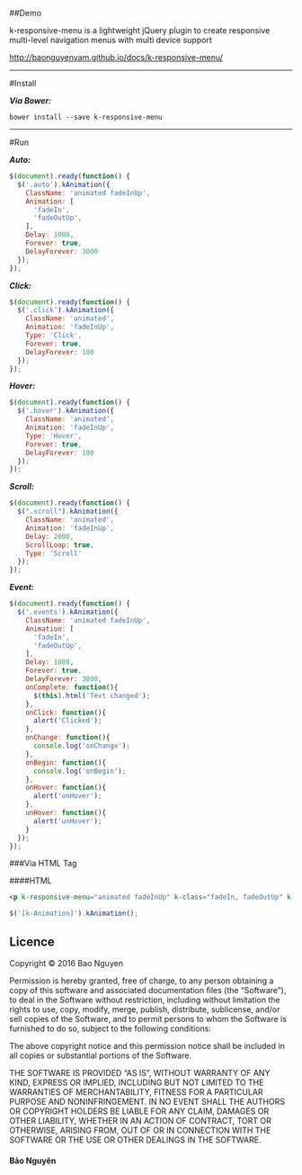 ##Demo 

k-responsive-menu is a lightweight jQuery plugin to create responsive multi-level navigation menus with multi device support

http://baonguyenyam.github.io/docs/k-responsive-menu/

---

#Install

***Via Bower:***
```
bower install --save k-responsive-menu 
```
___

#Run

***Auto:***

```js
$(document).ready(function() {
  $('.auto').kAnimation({
    ClassName: 'animated fadeInUp',
    Animation: [
      'fadeIn',
      'fadeOutUp',
    ],
    Delay: 1000,
    Forever: true,
    DelayForever: 3000
  });
});
```
***Click:***

```js
$(document).ready(function() {
  $('.click').kAnimation({
    ClassName: 'animated',
    Animation: 'fadeInUp',
    Type: 'Click',
    Forever: true,
    DelayForever: 100
  });
});
```

***Hover:***

```js
$(document).ready(function() {
  $('.hover').kAnimation({
    ClassName: 'animated',
    Animation: 'fadeInUp',
    Type: 'Hover',
    Forever: true,
    DelayForever: 100
  });
});
```

***Scroll:***

```js
$(document).ready(function() {
  $(".scroll").kAnimation({
    ClassName: 'animated',
    Animation: 'fadeInUp',
    Delay: 2000,
    ScrollLoop: true,
    Type: 'Scroll'
  });
});
```

***Event:***

```js
$(document).ready(function() {
  $('.events').kAnimation({
    ClassName: 'animated fadeInUp',
    Animation: [
      'fadeIn',
      'fadeOutUp',
    ],
    Delay: 1000,
    Forever: true,
    DelayForever: 3000,
    onComplete: function(){
      $(this).html('Text changed');
    },
    onClick: function(){
      alert('Clicked');
    },
    onChange: function(){
      console.log('onChange');
    },
    onBegin: function(){
      console.log('onBegin');
    },
    onHover: function(){
      alert('onHover');
    },
    unHover: function(){
      alert('unHover');
    }
  });
});
```

###Via HTML Tag

####HTML

```html
<p k-responsive-menu="animated fadeInUp" k-class="fadeIn, fadeOutUp" k-delay="1000" k-forever="true" k-delayforever="3000" k-type="Auto">Auto Animation </p>
```
```js
$('[k-Animation]').kAnimation();
```

## Licence

Copyright &copy; 2016 Bao Nguyen

Permission is hereby granted, free of charge, to any person obtaining a copy of this software and associated documentation files (the “Software”), to deal in the Software without restriction, including without limitation the rights to use, copy, modify, merge, publish, distribute, sublicense, and/or sell copies of the Software, and to permit persons to whom the Software is furnished to do so, subject to the following conditions:

The above copyright notice and this permission notice shall be included in all copies or substantial portions of the Software.

THE SOFTWARE IS PROVIDED “AS IS”, WITHOUT WARRANTY OF ANY KIND, EXPRESS OR IMPLIED, INCLUDING BUT NOT LIMITED TO THE WARRANTIES OF MERCHANTABILITY, FITNESS FOR A PARTICULAR PURPOSE AND NONINFRINGEMENT. IN NO EVENT SHALL THE AUTHORS OR COPYRIGHT HOLDERS BE LIABLE FOR ANY CLAIM, DAMAGES OR OTHER LIABILITY, WHETHER IN AN ACTION OF CONTRACT, TORT OR OTHERWISE, ARISING FROM, OUT OF OR IN CONNECTION WITH THE SOFTWARE OR THE USE OR OTHER DEALINGS IN THE SOFTWARE.

#### Bảo Nguyên
